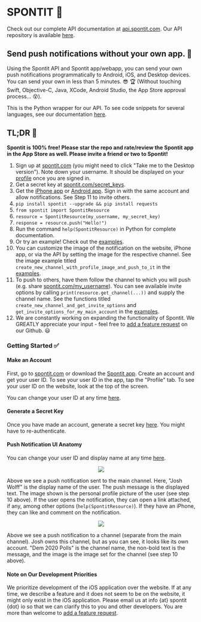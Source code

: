 # SPONTIT :vibration_mode:

Check out our complete API documentation at <a href="https://api.spontit.com">api.spontit.com</a>. Our API repository is available <a href="https://github.com/spontit/spontit-api">here</a>.

## Send push notifications without your own app. :punch:
Using the Spontit API and Spontit app/webapp, you can send your own push notifications programmatically to Android, iOS, and Desktop devices. You can send your own in less than 5 minutes. :sunglasses: :trophy: (Without touching Swift, Objective-C, Java, XCode, Android Studio, the App Store approval process... :dizzy_face:).

This is the Python wrapper for our API. To see code snippets for several languages, see our documentation <a href="https://api.spontit.com">here</a>.

## TL;DR :running:

**Spontit is 100% free! Please star the repo and rate/review the Spontit app in the App Store as well. Please invite a friend or two to Spontit!**

1) Sign up at <a href="https://www.spontit.com" target="_blank">spontit.com</a> (you might need to click "Take me to the Desktop version"). Note down your username. It should be displayed on your <a href="https://spontit.com/profile" target="_blank">profile</a> once you are signed in.
2) Get a secret key at <a href="https://www.spontit.com/secret_keys" target="_blank">spontit.com/secret_keys</a>. 
3) Get the <a href="https://apps.apple.com/us/app/spontit/id1448318683">iPhone app</a> or <a href="https://play.google.com/store/apps/details?id=xyz.appmaker.nqratw">Android app</a>. Sign in with the same account and allow notifications. See Step 11 to invite others.
4) `pip install spontit --upgrade && pip install requests`
5) `from spontit import SpontitResource`
6) `resource = SpontitResource(my_username, my_secret_key)`
7) `response = resource.push("Hello!")`
8) Run the command `help(SpontitResource)` in Python for complete documentation.
9) Or try an example! Check out the <a href="https://github.com/spontit/spontit-api-python-wrapper/blob/master/spontit/examples/examples.py">examples</a>.
10) You can customize the image of the notification on the website, iPhone app, or via the API by setting the image for the respective channel. See the image example titled `create_new_channel_with_profile_image_and_push_to_it` in the <a href="https://github.com/spontit/spontit-api-python-wrapper/blob/master/spontit/examples/examples.py">examples</a>.
11) To push to others, have them follow the channel to which you will push (e.g. share <a href="https://spontit.com">spontit.com/my_username</a>). You can see available invite options by calling `print(resource.get_channel(...))` and supply the channel name. See the functions titled `create_new_channel_and_get_invite_options` and `get_invite_options_for_my_main_account` in the <a href="https://github.com/spontit/spontit-api-python-wrapper/blob/master/spontit/examples/examples.py">examples</a>.
12) We are constantly working on expanding the functionality of Spontit. We GREATLY appreciate your input - feel free to <a href="https://github.com/spontit/spontit-api-python-wrapper/issues/new" target="_blank">add a feature request</a> on our Github. :smiley:

### Getting Started :white_check_mark:

#### Make an Account

First, go to <a href="https://www.spontit.com" target="_blank">spontit.com</a> or download the <a href="https://itunes.apple.com/us/app/spontit/id1448318683" target="_blank">Spontit app</a>.
Create an account and get your user ID. To see your user ID in the app, tap the "Profile" tab. To see your user ID on the website, look at the top of the screen.

You can change your user ID at any time <a href="https://www.spontit.com/profile" target="_blank">here</a>.

#### Generate a Secret Key

Once you have made an account, generate a secret key <a href="https://spontit.com/secret_keys">here</a>. You might have to re-authenticate.

#### Push Notification UI Anatomy

You can change your user ID and display name at any time <a href="https://www.spontit.com/profile">here</a>.

<p align="center">
    <img src="https://github.com/spontit/spontit-api-python-wrapper/raw/master/images/main_channel_push.png" /> 
</p>

Above we see a push notification sent to the main channel. Here, "Josh Wolff" is the display name of the user. The push message is the displayed text. The image shown is the personal profile picture of the user (see step 10 above). If the user opens the notification, they can open a link attached, if any, among other options (`help(SpontitResource)`). If they have an iPhone, they can like and comment on the notification.

<p align="center">
    <img src="https://github.com/spontit/spontit-api-python-wrapper/raw/master/images/topic_push.png" /> 
</p>

Above we see a push notification to a channel (separate from the main channel). Josh owns this channel, but as you can see, it looks like its own account. "Dem 2020 Polls" is the channel name, the non-bold text is the message, and the image is the image set for the channel (see step 10 above).

#### Note on Our Development Priorities

We prioritize development of the iOS application over the website. If at any time, we describe a feature and it does not seem to be on the website, it might only exist in the iOS application. Please email us at info {at} spontit {dot} io so that we can clarify this to you and other developers. You are more than welcome to <a href="https://github.com/spontit/spontit-api-python-wrapper/issues/new" target="_blank">add a feature request</a>.
